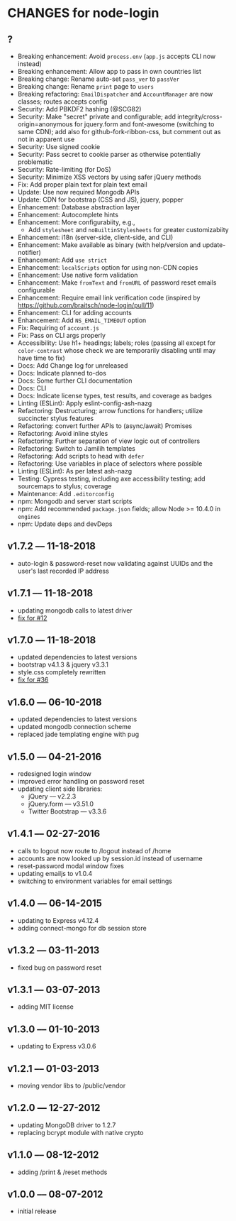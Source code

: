 # CHANGES for node-login

## ?

- Breaking enhancement: Avoid `process.env` (`app.js` accepts CLI now instead)
- Breaking enhancement: Allow app to pass in own countries list
- Breaking change: Rename auto-set `pass_ver` to `passVer`
- Breaking change: Rename `print` page to `users`
- Breaking refactoring: `EmailDispatcher` and `AccountManager` are now classes;
  routes accepts config
- Security: Add PBKDF2 hashing (@SCG82)
- Security: Make "secret" private and configurable; add
  integrity/cross-origin=anonymous for jquery.form and font-awesome
  (switching to same CDN); add also for github-fork-ribbon-css, but comment
  out as not in apparent use
- Security: Use signed cookie
- Security: Pass secret to cookie parser as otherwise potentially problematic
- Security: Rate-limiting (for DoS)
- Security: Minimize XSS vectors by using safer jQuery methods
- Fix: Add proper plain text for plain text email
- Update: Use now required Mongodb APIs
- Update: CDN for bootstrap (CSS and JS), jquery, popper
- Enhancement: Database abstraction layer
- Enhancement: Autocomplete hints
- Enhancement: More configurabiity, e.g.,
    - Add `stylesheet` and `noBuiltinStylesheets` for greater
        customizabiity
- Enhancement: i18n (server-side, client-side, and CLI)
- Enhancement: Make available as binary (with help/version and
  update-notifier)
- Enhancement: Add `use strict`
- Enhancement: `localScripts` option for using non-CDN copies
- Enhancement: Use native form validation
- Enhancement: Make `fromText` and `fromURL` of password reset emails
  configurable
- Enhancement: Require email link verification code (inspired by
  <https://github.com/braitsch/node-login/pull/11>)
- Enhancement: CLI for adding accounts
- Enhancement: Add `NS_EMAIL_TIMEOUT` option
- Fix: Requiring of `account.js`
- Fix: Pass on CLI args properly
- Accessibility: Use h1+ headings; labels; roles (passing all
  except for `color-contrast` whose check we are temporarily disabling
  until may have time to fix)
- Docs: Add Change log for unreleased
- Docs: Indicate planned to-dos
- Docs: Some further CLI documentation
- Docs: CLI
- Docs: Indicate license types, test results, and coverage as badges
- Linting (ESLint): Apply eslint-config-ash-nazg
- Refactoring: Destructuring; arrow functions for handlers;
  utilize succincter stylus features
- Refactoring: convert further APIs to (async/await) Promises
- Refactoring: Avoid inline styles
- Refactoring: Further separation of view logic out of controllers
- Refactoring: Switch to Jamilih templates
- Refactoring: Add scripts to head with `defer`
- Refactoring: Use variables in place of selectors where possible
- Linting (ESLint): As per latest ash-nazg
- Testing: Cypress testing, including axe accessibility testing;
  add sourcemaps to stylus; coverage
- Maintenance: Add `.editorconfig`
- npm: Mongodb and server start scripts
- npm: Add recommended `package.json` fields; allow Node >= 10.4.0 in `engines`
- npm: Update deps and devDeps

## v1.7.2 –– 11-18-2018

- auto-login & password-reset now validating against UUIDs and the user's last recorded IP address

## v1.7.1 –– 11-18-2018

- updating mongodb calls to latest driver
- [fix for #12](https://github.com/braitsch/node-login/pull/12)

## v1.7.0 –– 11-18-2018

- updated dependencies to latest versions
- bootstrap v4.1.3 & jquery v3.3.1
- style.css completely rewritten
- [fix for #36](https://github.com/braitsch/node-login/issues/36)

## v1.6.0 –– 06-10-2018

- updated dependencies to latest versions
- updated mongodb connection scheme
- replaced jade templating engine with pug

## v1.5.0 –– 04-21-2016

- redesigned login window
- improved error handling on password reset
- updating client side libraries:
  - jQuery –– v2.2.3
  - jQuery.form –– v3.51.0
  - Twitter Bootstrap –– v3.3.6

## v1.4.1 –– 02-27-2016

- calls to logout now route to /logout instead of /home
- accounts are now looked up by session.id instead of username
- reset-password modal window fixes
- updating emailjs to v1.0.4
- switching to environment variables for email settings

## v1.4.0 –– 06-14-2015

- updating to Express v4.12.4
- adding connect-mongo for db session store

## v1.3.2 –– 03-11-2013

- fixed bug on password reset

## v1.3.1 –– 03-07-2013

- adding MIT license

## v1.3.0 –– 01-10-2013

- updating to Express v3.0.6

## v1.2.1 –– 01-03-2013

- moving vendor libs to /public/vendor

## v1.2.0 –– 12-27-2012

- updating MongoDB driver to 1.2.7
- replacing bcrypt module with native crypto

## v1.1.0 –– 08-12-2012

- adding /print & /reset methods

## v1.0.0 –– 08-07-2012

- initial release

